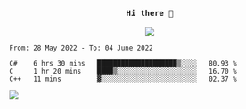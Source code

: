 <h4 align="center"><samp> Hi there 👋  </samp></h4>

<p align="center">
  
  <a href="https://github.com/bznick98">
    <img align="center" src="https://github-readme-stats.vercel.app/api?username=bznick98&&count_private=true&hide=issues,prs&include_all_commits=true&show_icons=true&theme=gruvbox" />
  </a>
  
  <!--START_SECTION:waka-->

```text
From: 28 May 2022 - To: 04 June 2022

C#    6 hrs 30 mins   ████████████████████▒░░░░   80.93 %
C     1 hr 20 mins    ████▒░░░░░░░░░░░░░░░░░░░░   16.70 %
C++   11 mins         ▓░░░░░░░░░░░░░░░░░░░░░░░░   02.37 %
```

<!--END_SECTION:waka-->
  
 
</p>

![](https://visitor-badge.glitch.me/badge?page_id=bznick98.bznick98)
